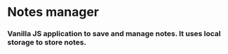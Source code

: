 # Notes manager

### Vanilla JS application to save and manage notes. It uses local storage to store notes. 
